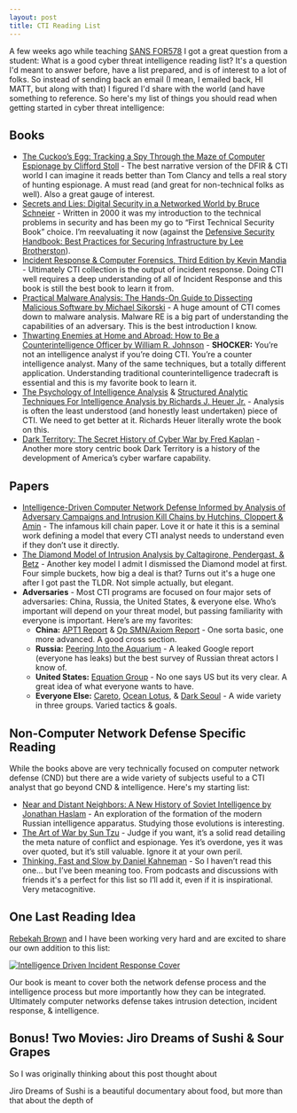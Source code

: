 ```yaml
---
layout: post
title: CTI Reading List
---
```


A few weeks ago while teaching [SANS FOR578](https://www.sans.org/course/cyber-threat-intelligence) I got a great question from a student: What is a good cyber threat intelligence reading list? It's a question I'd meant to answer before, have a list prepared, and is of interest to a lot of folks. So instead of sending back an email (I mean, I emailed back, HI MATT, but along with that) I figured I'd share with the world (and have something to reference. So here's my list of things you should read when getting started in cyber threat intelligence:

## Books
*   [The Cuckoo’s Egg: Tracking a Spy Through the Maze of Computer Espionage by Clifford Stoll](https://www.goodreads.com/book/show/18154.The_Cuckoo_s_Egg?from_search=true) - The best narrative version of the DFIR & CTI world I can imagine it reads better than Tom Clancy and tells a real story of hunting espionage. A must read (and great for non-technical folks as well). Also a great gauge of interest.
*   [Secrets and Lies: Digital Security in a Networked World by Bruce Schneier](https://www.goodreads.com/book/show/304482.Secrets_and_Lies) - Written in 2000 it was my introduction to the technical problems in security and has been my go to “First Technical Security Book” choice. I’m reevaluating it now (against  the [Defensive Security Handbook: Best Practices for Securing Infrastructure by Lee Brotherston](https://www.goodreads.com/book/show/31805609-defensive-security-handbook?from_search=true)).
*   [Incident Response & Computer Forensics, Third Edition by Kevin Mandia](https://www.goodreads.com/book/show/16691213-incident-response-computer-forensics-third-edition?from_search=true) - Ultimately CTI collection is the output of incident response.  Doing CTI well requires a deep understanding of all of Incident Response and this book is still the best book to learn it from.
*   [Practical Malware Analysis: The Hands-On Guide to Dissecting Malicious Software by Michael Sikorski](https://www.goodreads.com/book/show/10677461-practical-malware-analysis) - A huge amount of CTI comes down to malware analysis. Malware RE is a big part of understanding the capabilities of an adversary. This is the best introduction I know.
*   [Thwarting Enemies at Home and Abroad: How to Be a Counterintelligence Officer by William R. Johnson](https://www.goodreads.com/book/show/5979810-thwarting-enemies-at-home-and-abroad) - **SHOCKER:** You’re not an intelligence analyst if you’re doing CTI. You’re a counter intelligence analyst. Many of the same techniques, but a totally different application. Understanding traditional counterintelligence tradecraft is essential and this is my favorite book to learn it.
*   [The Psychology of Intelligence Analysis](https://www.cia.gov/library/center-for-the-study-of-intelligence/csi-publications/books-and-monographs/psychology-of-intelligence-analysis/PsychofIntelNew.pdf) & [Structured Analytic Techniques For Intelligence Analysis by Richards J. Heuer Jr.](https://www.goodreads.com/book/show/7818985-structured-analytic-techniques-for-intelligence-analysis) - Analysis is often the least understood (and honestly least undertaken) piece of CTI. We need to get better at it. Richards Heuer literally wrote the book on this.
*   [Dark Territory: The Secret History of Cyber War by Fred Kaplan](https://www.goodreads.com/book/show/25814289-dark-territory) - Another more story centric book Dark Territory is a history of the development of America’s cyber warfare capability.

## Papers
*   [Intelligence-Driven Computer Network Defense Informed by Analysis of Adversary Campaigns and Intrusion Kill Chains by Hutchins, Cloppert & Amin](https://www.lockheedmartin.com/content/dam/lockheed/data/corporate/documents/LM-White-Paper-Intel-Driven-Defense.pdf) - The infamous kill chain paper. Love it or hate it this is a seminal work defining a model that every CTI analyst needs to understand even if they don’t use it directly.
*   [The Diamond Model of Intrusion Analysis by Caltagirone, Pendergast, & Betz](http://www.activeresponse.org/wp-content/uploads/2013/07/diamond.pdf) - Another key model I admit I dismissed the Diamond model at first. Four simple buckets, how big a deal is that? Turns out it's a huge one after I got past the TLDR. Not simple actually, but elegant.
*   **Adversaries** - Most CTI programs are focused on four major sets of adversaries: China, Russia, the United States, & everyone else.  Who’s important will depend on your threat model, but passing familiarity with everyone is important. Here’s are my favorites:
    *   **China:** [APT1 Report](https://www.fireeye.com/content/dam/fireeye-www/services/pdfs/mandiant-apt1-report.pdf) & [Op SMN/Axiom Report](http://www.novetta.com/wp-content/uploads/2014/11/Executive_Summary-Final_1.pdf) - One sorta basic, one more advanced. A good cross section.
	*   **Russia:** [Peering Into the Aquarium](https://www.documentcloud.org/documents/3461560-Google-Aquarium-Clean.html)  - A leaked Google report (everyone has leaks) but the best survey of Russian threat actors I know of.
	*   **United States:** [Equation Group](https://securelist.com/files/2015/02/Equation_group_questions_and_answers.pdf) - No one says US but its very clear. A great idea of what everyone wants to have.
	*   **Everyone Else:** [Careto](https://kasperskycontenthub.com/wp-content/uploads/sites/43/vlpdfs/unveilingthemask_v1.0.pdf), [Ocean Lotus](]https://www.fireeye.com/blog/threat-research/2017/05/cyber-espionage-apt32.html), & [Dark Seoul](https://www.mcafee.com/us/resources/white-papers/wp-dissecting-operation-troy.pdf) - A wide variety in three groups. Varied tactics & goals.

## Non-Computer Network Defense Specific Reading
While the books above are very technically focused on computer network defense (CND)  but there are a wide variety of subjects useful to a CTI analyst that go beyond CND & intelligence. Here's my starting list:

*   [Near and Distant Neighbors: A New History of Soviet Intelligence by Jonathan Haslam](https://www.goodreads.com/book/show/22929502-near-and-distant-neighbors) - An exploration of the formation of the modern Russian intelligence apparatus. Studying those evolutions is interesting.
*   [The Art of War by Sun Tzu](https://www.goodreads.com/book/show/10534.The_Art_of_War) - Judge if you want, it’s a solid read detailing the meta nature of conflict and espionage. Yes it’s overdone, yes it was over quoted, but it’s still valuable. Ignore it at your own peril.
*   [Thinking, Fast and Slow by Daniel Kahneman](https://www.goodreads.com/book/show/11468377-thinking-fast-and-slow) - So I haven’t read this one… but I’ve been meaning too. From podcasts and discussions with friends it's a perfect for this list so I’ll add it, even if it is inspirational. Very metacognitive.

## One Last Reading Idea
[Rebekah Brown](https://www.twitter.com/pdxbeks) and I have been working very hard and are excited to share our own addition to this list:

[![Intelligence Driven Incident Response Cover](https://covers.oreillystatic.com/images/0636920043614/rc_lrg.jpg)](http://shop.oreilly.com/product/0636920043614.do)

Our book is meant to cover both the network defense process and the intelligence process but more importantly how they can be integrated. Ultimately computer networks defense takes intrusion detection, incident response, & intelligence.

## Bonus! Two Movies: Jiro Dreams of Sushi & Sour Grapes
So I was originally thinking about this post thought about

Jiro Dreams of Sushi is a beautiful documentary about food, but more than that about the depth of
